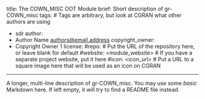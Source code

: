 title: The COWN_MISC OOT Module
brief: Short description of gr-COWN_misc
tags: # Tags are arbitrary, but look at CGRAN what other authors are using
  - sdr
author:
  - Author Name <authors@email.address>
copyright_owner:
  - Copyright Owner 1
license:
#repo: # Put the URL of the repository here, or leave blank for default
#website: <module_website> # If you have a separate project website, put it here
#icon: <icon_url> # Put a URL to a square image here that will be used as an icon on CGRAN
---
A longer, multi-line description of gr-COWN_misc.
You may use some *basic* Markdown here.
If left empty, it will try to find a README file instead.
